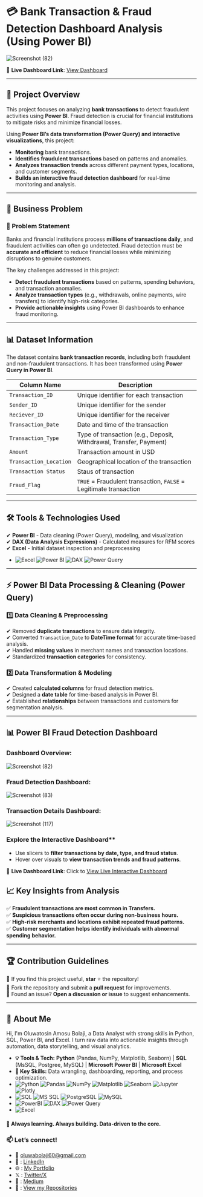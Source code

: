 # 💳 Bank Transaction & Fraud Detection Dashboard Analysis (Using Power BI)
![Screenshot (82)](https://github.com/user-attachments/assets/513de2bb-10d2-48b6-951f-c45778643d79)

📌 **Live Dashboard Link**: [View Dashboard](https://app.powerbi.com/reportEmbed?reportId=YOUR_REPORT_ID)  

---

## 📌 Project Overview
This project focuses on analyzing **bank transactions** to detect fraudulent activities using **Power BI**. Fraud detection is crucial for financial institutions to mitigate risks and minimize financial losses. 

Using **Power BI’s data transformation (Power Query) and interactive visualizations**, this project:
- **Monitoring** bank transactions.
- **Identifies fraudulent transactions** based on patterns and anomalies.
- **Analyzes transaction trends** across different payment types, locations, and customer segments.
- **Builds an interactive fraud detection dashboard** for real-time monitoring and analysis.

---

## 🎯 Business Problem
### **🔎 Problem Statement**
Banks and financial institutions process **millions of transactions daily**, and fraudulent activities can often go undetected. Fraud detection must be **accurate and efficient** to reduce financial losses while minimizing disruptions to genuine customers.

The key challenges addressed in this project:
- **Detect fraudulent transactions** based on patterns, spending behaviors, and transaction anomalies.
- **Analyze transaction types** (e.g., withdrawals, online payments, wire transfers) to identify high-risk categories.
- **Provide actionable insights** using Power BI dashboards to enhance fraud monitoring.

---

## 📊 Dataset Information
The dataset contains **bank transaction records**, including both fraudulent and non-fraudulent transactions. It has been transformed using **Power Query in Power BI**.

| Column Name         | Description |
|---------------------|-------------|
| `Transaction_ID`   | Unique identifier for each transaction |
| `Sender_ID`      | Unique identifier for the sender |
| `Reciever_ID`      | Unique identifier for the receiver |
| `Transaction_Date` | Date and time of the transaction |
| `Transaction_Type` | Type of transaction (e.g., Deposit, Withdrawal, Transfer, Payment) |
| `Amount`          | Transaction amount in USD |
| `Transaction_Location` | Geographical location of the transaction |
| `Transaction Status` | Staus of transaction |
| `Fraud_Flag`     | `TRUE` = Fraudulent transaction, `FALSE` = Legitimate transaction |

---

## 🛠️ Tools & Technologies Used  
✔ **Power BI** - Data cleaning (Power Query), modeling, and visualization  
✔ **DAX (Data Analysis Expressions)** - Calculated measures for RFM scores  
✔ **Excel** - Initial dataset inspection and preprocessing 
- ![Excel](https://img.shields.io/badge/Excel-217346?logo=microsoft-excel&logoColor=white) ![Power BI](https://img.shields.io/badge/Power_BI-F2C811?logo=powerbi&logoColor=black) ![DAX](https://img.shields.io/badge/DAX-F2C811?logo=powerbi&logoColor=black) ![Power Query](https://img.shields.io/badge/Power_Query-F2C811?logo=powerbi&logoColor=black)

---

## ⚡ Power BI Data Processing & Cleaning (Power Query)
### **1️⃣ Data Cleaning & Preprocessing**
✔ Removed **duplicate transactions** to ensure data integrity.  
✔ Converted `Transaction_Date` to **DateTime format** for accurate time-based analysis.  
✔ Handled **missing values** in merchant names and transaction locations.  
✔ Standardized **transaction categories** for consistency.  

### **2️⃣ Data Transformation & Modeling**
✔ Created **calculated columns** for fraud detection metrics.  
✔ Designed a **date table** for time-based analysis in Power BI.  
✔ Established **relationships** between transactions and customers for segmentation analysis.  

---

## 📊 Power BI Fraud Detection Dashboard
### Dashboard Overview:
![Screenshot (82)](https://github.com/user-attachments/assets/513de2bb-10d2-48b6-951f-c45778643d79)

### Fraud Detection Dashboard:
![Screenshot (83)](https://github.com/user-attachments/assets/31a08455-8649-4949-9b97-594730802907)

### Transaction Details Dashboard:
![Screenshot (117)](https://github.com/user-attachments/assets/f84c78f0-ffa9-40bb-a83c-31e4b06a1e6e)

 ### Explore the Interactive Dashboard**
- Use slicers to **filter transactions by date, type, and fraud status**.
- Hover over visuals to **view transaction trends and fraud patterns**.

📌 **Live Dashboard Link**: Click to [View Live Interactive Dashboard](https://app.powerbi.com/reportEmbed?reportId=YOUR_REPORT_ID)  


## 📈 Key Insights from Analysis
✅ **Fraudulent transactions are most common in Transfers.**  
✅ **Suspicious transactions often occur during non-business hours.**  
✅ **High-risk merchants and locations exhibit repeated fraud patterns.**  
✅ **Customer segmentation helps identify individuals with abnormal spending behavior.**  

---

## 🏆 Contribution Guidelines
🔹 If you find this project useful, **star** ⭐ the repository!  
🔹 Fork the repository and submit a **pull request** for improvements.  
🔹 Found an issue? **Open a discussion or issue** to suggest enhancements.  

---

## 📌 About Me
Hi, I'm Oluwatosin Amosu Bolaji, a Data Analyst with strong skills in Python, SQL, Power BI, and Excel. I turn raw data into actionable insights through automation, data storytelling, and visual analytics.

- **💡 Tools & Tech:** **Python** (Pandas, NumPy, Matplotlib, Seaborn) | **SQL** (MsSQL, Postgree, MySQL) | **Microsoft Power BI** | **Microsoft Excel**
- **🔹 Key Skills:** Data wrangling, dashboarding, reporting, and process optimization.
- ![Python](https://img.shields.io/badge/Python-3.8%2B-blue?logo=python&logoColor=white) ![Pandas](https://img.shields.io/badge/Pandas-2.0.0-150458?logo=pandas&logoColor=white) ![NumPy](https://img.shields.io/badge/NumPy-1.21.0-013243?logo=numpy&logoColor=white) ![Matplotlib](https://img.shields.io/badge/Matplotlib-3.5.0-blue?logo=python&logoColor=white) ![Seaborn](https://img.shields.io/badge/Seaborn-0.11.0-black?logo=python&logoColor=white) ![Jupyter](https://img.shields.io/badge/Jupyter-F37626?logo=jupyter&logoColor=white) ![Plotly](https://img.shields.io/badge/Plotly-5.5.0-3F4F75?logo=plotly)
- ![SQL](https://img.shields.io/badge/SQL-Server-red?logo=microsoft-sql-server&logoColor=white) ![MS SQL](https://img.shields.io/badge/Microsoft_SQL_Server-CC2927?logo=microsoft-sql-server&logoColor=white) ![PostgreSQL](https://img.shields.io/badge/PostgreSQL-4169E1?logo=postgresql&logoColor=white) ![MySQL](https://img.shields.io/badge/MySQL-4479A1?logo=mysql&logoColor=white)
- ![PowerBI](https://img.shields.io/badge/Power_BI-F2C811?logo=powerbi&logoColor=black) ![DAX](https://img.shields.io/badge/DAX-F2C811?logo=powerbi&logoColor=black) ![Power Query](https://img.shields.io/badge/Power_Query-F2C811?logo=powerbi&logoColor=black)
- ![Excel](https://img.shields.io/badge/Excel-217346?logo=microsoft-excel&logoColor=white)

#### 🚀 **Always learning. Always building. Data-driven to the core.**  

### 📫 **Let’s connect!**  
- 📩 oluwabolaji60@gmail.com
- 🔗 : [LinkedIn](https://www.linkedin.com/in/oluwatosin-amosu-722b88141)
- 🌐 : [My Portfolio](https://www.datascienceportfol.io/oluwabolaji60) 
- 𝕏 : [Twitter/X](https://x.com/thee_oluwatosin?s=21&t=EqoeQVdQd038wlSUzAtQzw)
- 🔗 : [Medium](https://medium.com/@oluwabolaji60)
- 🔗 : [View my Repositories](https://github.com/Tbrown1998?tab=repositories)
